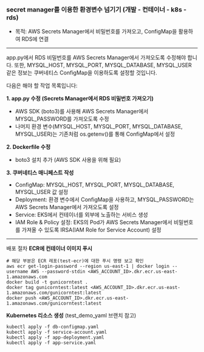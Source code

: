 ### secret manager를 이용한 환경변수 넘기기 (개발 - 컨테이너 - k8s - rds)
- 목적: AWS Secrets Manager에서 비밀번호를 가져오고, ConfigMap을 활용하여 RDS에 연결
-----------------------------------

app.py에서 RDS 비밀번호를 AWS Secrets Manager에서 가져오도록 수정해야 합니다.
또한, MYSQL_HOST, MYSQL_PORT, MYSQL_DATABASE, MYSQL_USER 같은 정보는 쿠버네티스 ConfigMap을 이용하도록 설정할 것입니다.

다음은 해야 할 작업 목록입니다:

**1. app.py 수정 (Secrets Manager에서 RDS 비밀번호 가져오기)**
- AWS SDK (boto3)를 사용해 AWS Secrets Manager에서 MYSQL_PASSWORD를 가져오도록 수정
- 나머지 환경 변수(MYSQL_HOST, MYSQL_PORT, MYSQL_DATABASE, MYSQL_USER)는 기존처럼 os.getenv()를 통해 ConfigMap에서 설정 <br>

**2. Dockerfile 수정**
- boto3 설치 추가 (AWS SDK 사용을 위해 필요) <br>

**3. 쿠버네티스 매니페스트 작성**
- ConfigMap: MYSQL_HOST, MYSQL_PORT, MYSQL_DATABASE, MYSQL_USER 값 설정
- Deployment: 환경 변수에서 ConfigMap을 사용하고, MYSQL_PASSWORD는 AWS Secrets Manager에서 가져오도록 설정
- Service: EKS에서 컨테이너를 외부에 노출하는 서비스 생성
- IAM Role & Policy 설정: EKS의 Pod가 AWS Secrets Manager에서 비밀번호를 가져올 수 있도록 IRSA(IAM Role for Service Account) 설정

-----------------------------------

배포 절차
**ECR에 컨테이너 이미지 푸시**
```
# 해당 부분은 ECR 레포(test-ecr)에 대한 푸시 명령 보고 확인
aws ecr get-login-password --region us-east-1 | docker login --username AWS --password-stdin <AWS_ACCOUNT_ID>.dkr.ecr.us-east-1.amazonaws.com
docker build -t gunicorntest .
docker tag gunicorntest:latest <AWS_ACCOUNT_ID>.dkr.ecr.us-east-1.amazonaws.com/gunicorntest:latest
docker push <AWS_ACCOUNT_ID>.dkr.ecr.us-east-1.amazonaws.com/gunicorntest:latest 
```

**Kubernetes 리소스 생성**  (test_demo_yaml 브랜치 참고)
```
kubectl apply -f db-configmap.yaml
kubectl apply -f service-account.yaml
kubectl apply -f app-deployment.yaml
kubectl apply -f app-service.yaml
```
